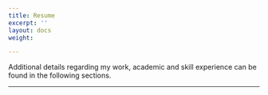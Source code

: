 ```yaml
---
title: Resume
excerpt: ''
layout: docs
weight: 

---
```

Additional details regarding my work, academic and skill experience can be found in the following sections.

***